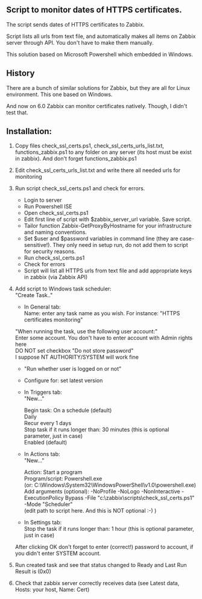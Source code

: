 ## Script to monitor dates of HTTPS certificates.

The script sends dates of HTTPS certificates to Zabbix.

Script lists all urls from text file, and automatically makes all items on Zabbix server through API. You don't have to make them manually.

This solution based on Microsoft Powershell which embedded in Windows.


## History

There are a bunch of similar solutions for Zabbix, but they are all for Linux environment. This one based on Windows.

And now on 6.0 Zabbix can monitor certificates natively. Though, I didn't test that.


## Installation:

1. Copy files check_ssl_certs.ps1, check_ssl_certs_urls_list.txt, functions_zabbix.ps1 to any folder on any server (its host must be exist in zabbix). And don't forget functions_zabbix.ps1

2. Edit check_ssl_certs_urls_list.txt and write there all needed urls for monitoring

3. Run script check_ssl_certs.ps1 and check for errors.<br>
    - Login to server
    - Run Powershell ISE
    - Open check_ssl_certs.ps1
    - Edit first line of script with $zabbix_server_url variable. Save script.
    - Tailor function Zabbix-GetProxyByHostname for your infrastructure and naming conventions.
    - Set $user and $password variables in command line (they are case-sensitive!). They only need in setup run, do not add them to script for security reasons. 
    - Run check_ssl_certs.ps1
    - Check for errors
    - Script will list all HTTPS urls from text file and add appropriate keys in zabbix (via Zabbix API)

4. Add script to Windows task scheduler:<br>
    "Create Task.."

    - In General tab:<br>
	Name: enter any task name as you wish. For instance: "HTTPS certificates monitoring"

	"When running the task, use the following user account:"<br>
	Enter some account. You don't have to enter account with Admin rights here<br>
	DO NOT set checkbox "Do not store password"<br>
	I suppose NT AUTHORITY/SYSTEM will work fine
	
	- "Run whether user is logged on or not"

	- Configure for: set latest version


    - In Triggers tab:<br>
        "New..."
	
        Begin task: On a schedule (default)<br>
        Daily<br>
        Recur every 1 days<br>
        Stop task if it runs longer than: 30 minutes (this is optional parameter, just in case)<br>
        Enabled (default)

    - In Actions tab:<br>
        "New..."

        Action: Start a program<br>
        Program/script: Powershell.exe<br>
        (or: C:\Windows\System32\WindowsPowerShell\v1.0\powershell.exe)<br>
        Add arguments (optional): -NoProfile -NoLogo -NonInteractive -ExecutionPolicy Bypass -File "c:\zabbix\scripts\check_ssl_certs.ps1" -Mode "Scheduler"<br>
        (edit path to script here. And this is NOT optional :-) )<br>

    - In Settings tab:<br>
	Stop the task if it runs longer than: 1 hour (this is optional parameter, just in case)

    After clicking OK don't forget to enter (correct!) password to account, if you didn't enter SYSTEM account.

4. Run created task and see that status changed to Ready and Last Run Result is (0x0)

5. Check that zabbix server correctly receives data (see Latest data, Hosts: your host, Name: Cert)

